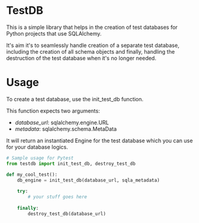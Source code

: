 # TestDB

This is a simple library that helps in the creation of test databases for Python
projects that use SQLAlchemy.

It's aim it's to seamlessly handle creation of a separate test database, including
the creation of all schema objects and finally, handling the destruction of the test
database when it's no longer needed.

# Usage
To create a test database, use the init_test_db function.

This function expects two arguments:  
   - *database_url*: sqlalchemy.engine.URL  
   - *metadata*: sqlalchemy.schema.MetaData

It will return an instantiated Engine for the test database which you can use for 
your database logics.

```python
# Sample usage for Pytest
from testdb import init_test_db, destroy_test_db

def my_cool_test():
    db_engine = init_test_db(database_url, sqla_metadata)
    
    try:
        # your stuff goes here
    
    finally:
        destroy_test_db(database_url)
```

